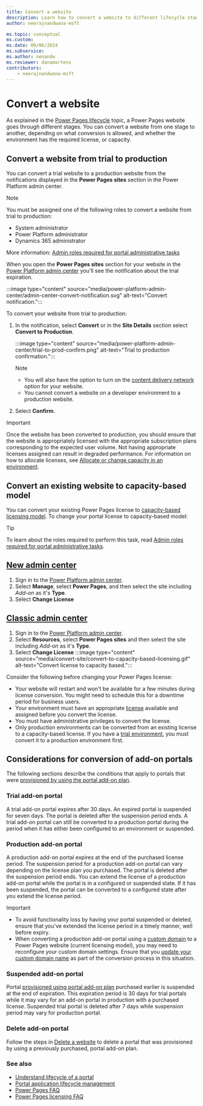 ```yaml
---
title: Convert a website
description: Learn how to convert a website to different lifecycle stages.
author: neerajnandwana-msft

ms.topic: conceptual
ms.custom: 
ms.date: 09/06/2024
ms.subservice: 
ms.author: nenandw
ms.reviewer: danamartens
contributors:
    - neerajnandwana-msft
---
```


# Convert a website

As explained in the [Power Pages lifecycle](lifecycle.md) topic, a Power Pages website goes through different stages. You can convert a website from one stage to another, depending on what conversion is allowed, and whether the environment has the required license, or capacity.

## Convert a website from trial to production

You can convert a trial website to a production website from the notifications displayed in the **Power Pages sites** section in the Power Platform admin center.

> [!NOTE]
> You must be assigned one of the following roles to convert a website from trial to production:
> - System administrator
> - Power Platform administrator
> - Dynamics 365 administrator
>
> More information: [Admin roles required for portal administrative tasks](/power-apps/maker/portals/admin/portal-admin-roles)

When you open the **Power Pages sites** section for your website in the [Power Platform admin center](admin-overview.md) you'll see the notification about the trial expiration.

:::image type="content" source="media/power-platform-admin-center/admin-center-convert-notification.svg" alt-text="Convert notification.":::

To convert your website from trial to production:

1. In the notification, select **Convert** or in the **Site Details** section select **Convert to Production**.

    :::image type="content" source="media/power-platform-admin-center/trial-to-prod-confirm.png" alt-text="Trial to production confirmation.":::

    > [!NOTE]
    > - You will also have the option to turn on the [content delivery network](/power-apps/maker/portals/configure/configure-cdn) option for your website.
    > - You cannot convert a website on a developer environment to a production website.

1. Select **Confirm**.

> [!IMPORTANT]
> Once the website has been converted to production, you should ensure that the website is appropriately licensed with the appropriate subscription plans corresponding to the expected user volume. Not having appropriate licenses assigned can result in degraded performance. For information on how to allocate licenses, see [Allocate or change capacity in an environment](/power-platform/admin/capacity-add-on#allocate-or-change-capacity-in-an-environment).


## Convert an existing website to capacity-based model

You can convert your existing Power Pages license to [capacity-based licensing model](/power-platform/admin/powerapps-flow-licensing-faq#can-you-share-more-details-regarding-the-new-power-apps-portals-licensing). To change your portal license to capacity-based model:

> [!TIP]
> To learn about the roles required to perform this task, read [Admin roles required for portal administrative tasks](admin-roles.md).

## [New admin center](#tab/new)
1. Sign in to the [Power Platform admin center](https://admin.powerplatform.microsoft.com/).
1. Select **Manage**, select **Power Pages**, and then select the site including *Add-on* as it's **Type**.
1. Select **Change License**

## [Classic admin center](#tab/classic)
1. Sign in to the [Power Platform admin center](https://admin.powerplatform.microsoft.com/).
1. Select **Resources**, select **Power Pages sites** and then select the site including *Add-on* as it's **Type**.
1. Select **Change License**
 :::image type="content" source="media/convert-site/convert-to-capacity-based-licensing.gif" alt-text="Convert license to capacity based.":::

Consider the following before changing your Power Pages license:

- Your website will restart and won't be available for a few minutes during license conversion. You might need to schedule this for a downtime period for business users.
- Your environment must have an appropriate [license](/power-platform/admin/powerapps-flow-licensing-faq#portals) available and assigned before you convert the license.
- You must have administrative privileges to convert the license.
- Only production environments can be converted from an existing license to a capacity-based license. If you have a [trial environment](/power-platform/admin/trial-environments), you must convert it to a production environment first.

## Considerations for conversion of add-on portals

The following sections describe the conditions that apply to portals that were [provisioned by using the portal add-on plan](/power-apps/maker/portals/provision-portal-add-on).

### Trial add-on portal

A trial add-on portal expires after 30 days. An expired portal is suspended for seven days. The portal is deleted after the suspension period ends. A trial add-on portal can still be converted to a production portal during the period when it has either been configured to an environment or suspended.

### Production add-on portal

A production add-on portal expires at the end of the purchased license period. The suspension period for a production add-on portal can vary depending on the license plan you purchased. The portal is deleted after the suspension period ends. You can extend the license of a production add-on portal while the portal is in a configured or suspended state. If it has been suspended, the portal can be converted to a configured state after you extend the license period.

> [!IMPORTANT]
> - To avoid functionality loss by having your portal suspended or deleted, ensure that you've extended the license period in a timely manner, well before expiry.
> - When converting a production add-on portal using a [custom domain](add-custom-domain.md) to a Power Pages website (current licensing model), you may need to reconfigure your custom domain settings. Ensure that you [update your custom domain name](add-custom-domain.md) as part of the conversion process in this situation.

### Suspended add-on portal

Portal [provisioned using portal add-on plan](/power-apps/maker/portals/provision-portal-add-on) purchased earlier is suspended at the end of expiration. This expiration period is 30 days for trial portals while it may vary for an add-on portal in production with a purchased license. Suspended trial portal is deleted after 7 days while suspension period may vary for production portal.

### Delete add-on portal

Follow the steps in [Delete a website](delete-website.md) to delete a portal that was provisioned by using a previously purchased, portal add-on plan.

### See also

- [Understand lifecycle of a portal](/power-apps/maker/portals/admin/portal-lifecycle) 
- [Portal application lifecycle management](/training/modules/extend-power-app-portals/2-portal-application-lifecycle)
- [Power Pages FAQ](../faq.yml)
- [Power Pages licensing FAQ](/power-platform/admin/powerapps-flow-licensing-faq#power-pages)

